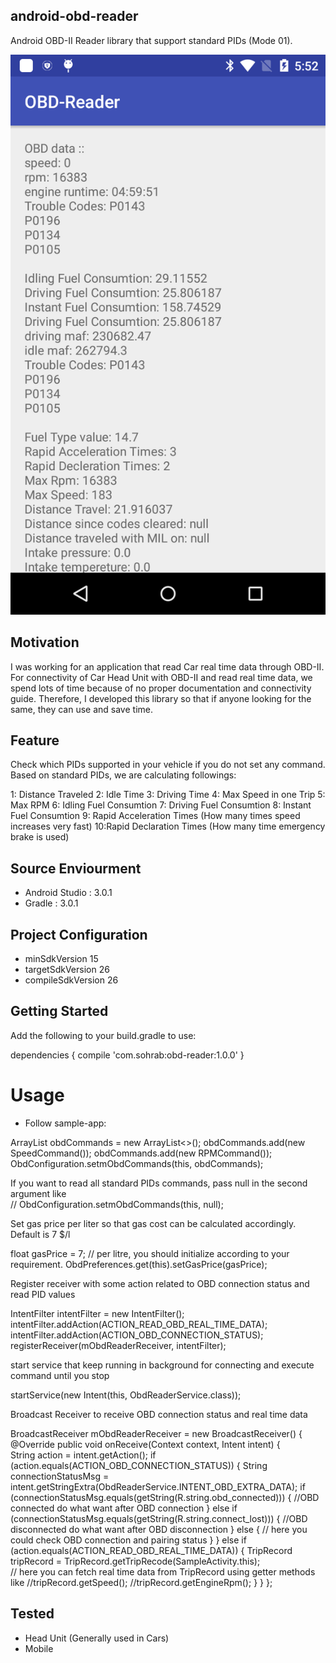 ## android-obd-reader
Android OBD-II Reader library that support standard PIDs (Mode 01). 

![screenshot](/PidsValuesScreenShort.png)

## Motivation
I was working for an application that read Car real time data through OBD-II. For connectivity of Car Head Unit with OBD-II and read real time data, we spend lots of time because of no proper documentation and connectivity guide. Therefore, I developed this library so that if anyone looking for the same, they can use and save time.

## Feature
Check which PIDs supported in your vehicle if you do not set any command.
Based on standard PIDs, we are calculating followings:

1: Distance Traveled 
2: Idle Time
3: Driving Time
4: Max Speed in one Trip
5: Max RPM 
6: Idling Fuel Consumtion
7: Driving Fuel Consumtion
8: Instant Fuel Consumtion
9: Rapid Acceleration Times (How many times speed increases very fast)
10:Rapid Declaration Times (How many time emergency brake is used)

## Source Enviourment

* Android Studio : 3.0.1
* Gradle : 3.0.1

## Project Configuration

* minSdkVersion 15
* targetSdkVersion 26
* compileSdkVersion 26

## Getting Started
Add the following to your build.gradle to use:  

dependencies {
    compile 'com.sohrab:obd-reader:1.0.0'
}

# Usage

   * Follow sample-app:   
   
   ArrayList<ObdCommand> obdCommands = new ArrayList<>();
        obdCommands.add(new SpeedCommand());
        obdCommands.add(new RPMCommand());
        ObdConfiguration.setmObdCommands(this, obdCommands);

If you want to read all standard PIDs commands, pass null in the second argument like        
      //  ObdConfiguration.setmObdCommands(this, null);

Set gas price per liter so that gas cost can be calculated accordingly. Default is 7 $/l

float gasPrice = 7; // per litre, you should initialize according to your requirement.
ObdPreferences.get(this).setGasPrice(gasPrice);

Register receiver with some action related to OBD connection status and read PID values

IntentFilter intentFilter = new IntentFilter();
intentFilter.addAction(ACTION_READ_OBD_REAL_TIME_DATA);
intentFilter.addAction(ACTION_OBD_CONNECTION_STATUS);
registerReceiver(mObdReaderReceiver, intentFilter);

start service that keep running in background for connecting and execute command until you stop

startService(new Intent(this, ObdReaderService.class));

Broadcast Receiver to receive OBD connection status and real time data

BroadcastReceiver mObdReaderReceiver = new BroadcastReceiver() {
        @Override
        public void onReceive(Context context, Intent intent) {            
	 String action = intent.getAction();
            if (action.equals(ACTION_OBD_CONNECTION_STATUS)) {
                String connectionStatusMsg = intent.getStringExtra(ObdReaderService.INTENT_OBD_EXTRA_DATA);                                             if (connectionStatusMsg.equals(getString(R.string.obd_connected))) {
                    //OBD connected  do what want after OBD connection
                } else if (connectionStatusMsg.equals(getString(R.string.connect_lost))) {
                    //OBD disconnected  do what want after OBD disconnection
                } else {
                    // here you could check OBD connection and pairing status
                }
            } else if (action.equals(ACTION_READ_OBD_REAL_TIME_DATA)) {
                TripRecord tripRecord = TripRecord.getTripRecode(SampleActivity.this);                
                // here you can fetch real time data from TripRecord using getter methods like
                //tripRecord.getSpeed();
                //tripRecord.getEngineRpm();
            }
        }
    };	
	
## Tested

* Head Unit (Generally used in Cars)
* Mobile 
  
   
 

   






   

